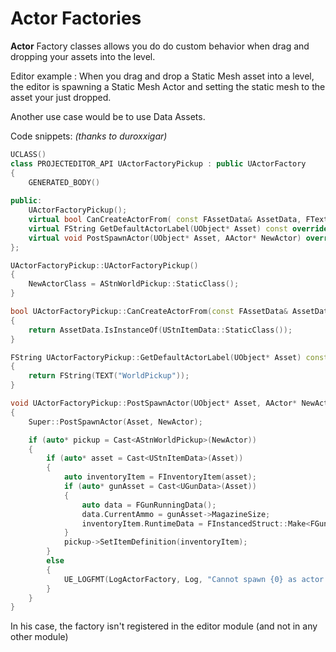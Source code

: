 
# Actor Factories
**Actor** Factory classes allows you do do custom behavior when drag and dropping your assets into the level.

Editor example : When you drag and drop a Static Mesh asset into a level, the editor is spawning a Static Mesh Actor and setting the static mesh to the asset your just dropped.

Another use case would be to use Data Assets.

Code snippets:
*(thanks to duroxxigar)*

```c++ title=".h"
UCLASS()
class PROJECTEDITOR_API UActorFactoryPickup : public UActorFactory
{
    GENERATED_BODY()
    
public:
    UActorFactoryPickup();
    virtual bool CanCreateActorFrom( const FAssetData& AssetData, FText& OutErrorMsg ) override;
    virtual FString GetDefaultActorLabel(UObject* Asset) const override;
    virtual void PostSpawnActor(UObject* Asset, AActor* NewActor) override;
};
```

```c++ title=".cpp"
UActorFactoryPickup::UActorFactoryPickup()
{
    NewActorClass = AStnWorldPickup::StaticClass();
}

bool UActorFactoryPickup::CanCreateActorFrom(const FAssetData& AssetData, FText& OutErrorMsg)
{
    return AssetData.IsInstanceOf(UStnItemData::StaticClass());
}

FString UActorFactoryPickup::GetDefaultActorLabel(UObject* Asset) const
{
    return FString(TEXT("WorldPickup"));
}

void UActorFactoryPickup::PostSpawnActor(UObject* Asset, AActor* NewActor)
{
    Super::PostSpawnActor(Asset, NewActor);

    if (auto* pickup = Cast<AStnWorldPickup>(NewActor))
    {
        if (auto* asset = Cast<UStnItemData>(Asset))
        {
            auto inventoryItem = FInventoryItem(asset);
            if (auto* gunAsset = Cast<UGunData>(Asset))
            {
                auto data = FGunRunningData();
                data.CurrentAmmo = gunAsset->MagazineSize;
                inventoryItem.RuntimeData = FInstancedStruct::Make<FGunRunningData>(data);
            }
            pickup->SetItemDefinition(inventoryItem);
        }
        else
        {
            UE_LOGFMT(LogActorFactory, Log, "Cannot spawn {0} as actor: {1}", Asset->GetFullName(), NewActor->GetFullName());
        }
    }
}
```

In his case, the factory isn't registered in the editor module (and not in any other module)

